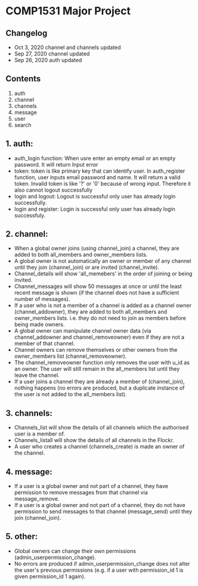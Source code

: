 # COMP1531 Major Project

## Changelog

* Oct 3, 2020 channel and channels updated
* Sep 27, 2020 channel updated
* Sep 26, 2020 auth updated

## Contents
  1. auth
  2. channel
  3. channels
  4. message
  5. user
  6. search

## 1. auth:

* auth_login function: When usre enter an empty email or an empty password. It will return Input error
* token: token is like primary key that can identify user. In auth_register function, user inputs email password and name. It will return a valid token. Invalid token is like '?' or '0' because of wrong input. Therefore it also cannot logout successfully
* login and logout: Logout is successful only user has already login successfully.
* login and register: Login is successful only user has already login successfuly.

## 2. channel:
- When a global owner joins (using channel_join) a channel, they are added to both all_members and owner_members lists.
- A global owner is not automatically an owner or member of any channel until they join (channel_join) or are invited (channel_invite).
- Channel_details will show 'all_memebers' in the order of joining or being invited.
- Channel_messages will show 50 messages at once or until the least recent message is shown (if the channel does not have a sufficient number of messages).
- If a user who is not a member of a channel is added as a channel owner (channel_addowner), they are added to both all_members and owner_members lists. i.e. they do not need to join as members before being made owners.
- A global owner can manipulate channel owner data (via channel_addowner and channel_removeowner) even if they are not a member of that channel.
- Channel owners can remove themselves or other owners from the owner_members list (channel_removeowner).
- The channel_removeowner function only removes the user with u_id as an owner. The user will still remain in the all_members list until they leave the channel.
- If a user joins a channel they are already a member of (channel_join), nothing happens (no errors are produced, but a duplicate instance of the user is not added to the all_members list).

## 3. channels:
- Channels_list will show the details of all channels which the authorised user is a member of.
- Channels_listall will show the details of all channels in the Flockr.
- A user who creates a channel (channels_create) is made an owner of the channel.

## 4. message:
- If a user is a global owner and not part of a channel, they have permission to remove messages from that channel via message_remove.
- If a user is a global owner and not part of a channel, they do not have permission to send messages to that channel (message_send) until they join (channel_join).

## 5. other:
- Global owners can change their own permissions (admin_userpermission_change).
- No errors are produced if admin_userpermission_change does not alter the user's previous permissions (e.g. if a user with permission_id 1 is given permission_id 1 again).
